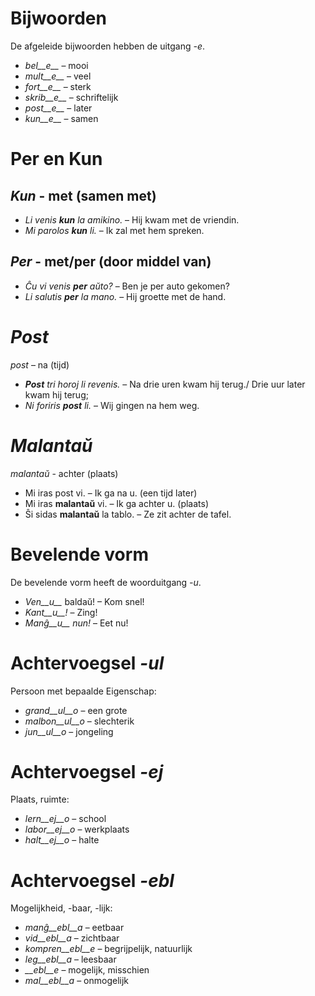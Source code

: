 # Bijwoorden

De afgeleide bijwoorden hebben de uitgang *-e*.

- *bel__e__*   – mooi
- *mult__e__*  – veel
- *fort__e__*  – sterk
- *skrib__e__* – schriftelijk
- *post__e__*  – later
- *kun__e__*   – samen
 

# Per en Kun

## *Kun* - met (samen met)        

- *Li venis __kun__ la amikino.* – Hij kwam met de vriendin.    
- *Mi parolos __kun__ li.*       – Ik zal met hem spreken. 

## *Per* - met/per (door middel van)

- *Ĉu vi venis __per__ aŭto?*   – Ben je per auto gekomen?
- *Li salutis __per__ la mano.* – Hij groette met de hand.


# *Post*

*post* – na (tijd)

- *__Post__ tri horoj li revenis.* – Na drie uren kwam hij terug./ Drie uur later kwam hij terug;
- *Ni foriris __post__ li.* – Wij gingen na hem weg.

 

# *Malantaŭ*

*malantaŭ* - achter (plaats)

- Mi iras post vi. – Ik ga na u. (een tijd later)
- Mi iras __malantaŭ__ vi. – Ik ga achter u. (plaats)
- Ŝi sidas __malantaŭ__ la tablo. – Ze zit achter de tafel.

 

# Bevelende vorm

De bevelende vorm heeft de woorduitgang *-u*.

- *Ven__u__* baldaŭ! – Kom snel!
- *Kant__u__!*       – Zing!
- *Manĝ__u__ nun!*   – Eet nu!

 

# Achtervoegsel *-ul*

Persoon met bepaalde Eigenschap:

- *grand__ul__o*  – een grote
- *malbon__ul__o* – slechterik
- *jun__ul__o*    – jongeling

 

# Achtervoegsel *-ej*

Plaats, ruimte:

- *lern__ej__o* – school
- *labor__ej__o* – werkplaats
- *halt__ej__o* – halte

 

# Achtervoegsel *-ebl*

Mogelijkheid, -baar, -lijk:

- *manĝ__ebl__a* – eetbaar
- *vid__ebl__a* – zichtbaar
- *kompren__ebl__e* – begrijpelijk, natuurlijk
- *leg__ebl__a* – leesbaar
- *__ebl__e* – mogelijk, misschien
- *mal__ebl__a* – onmogelijk

 
